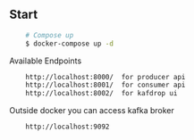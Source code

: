 
## Start

```sh
    # Compose up
    $ docker-compose up -d
```

Available Endpoints

```sh
    http://localhost:8000/  for producer api
    http://localhost:8001/  for consumer api
    http://localhost:8002/  for kafdrop ui
```





Outside docker you can access kafka broker 

```sh
    http://localhost:9092
```

